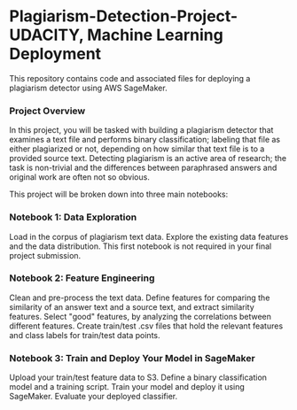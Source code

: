 # Plagiarism-Detection-Project-UDACITY, Machine Learning Deployment
This repository contains code and associated files for deploying a plagiarism detector using AWS SageMaker.

### Project Overview
In this project, you will be tasked with building a plagiarism detector that examines a text file and performs binary classification; labeling that file as either plagiarized or not, depending on how similar that text file is to a provided source text. Detecting plagiarism is an active area of research; the task is non-trivial and the differences between paraphrased answers and original work are often not so obvious.

This project will be broken down into three main notebooks:
### Notebook 1: Data Exploration
Load in the corpus of plagiarism text data.
Explore the existing data features and the data distribution.
This first notebook is not required in your final project submission.
### Notebook 2: Feature Engineering
Clean and pre-process the text data.
Define features for comparing the similarity of an answer text and a source text, and extract similarity features.
Select "good" features, by analyzing the correlations between different features.
Create train/test .csv files that hold the relevant features and class labels for train/test data points.
### Notebook 3: Train and Deploy Your Model in SageMaker

Upload your train/test feature data to S3.
Define a binary classification model and a training script.
Train your model and deploy it using SageMaker.
Evaluate your deployed classifier.
